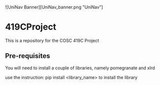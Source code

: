 ![UniNav Banner][UniNav_banner.png "UniNav"]

# 419CProject
This is a repository for the COSC 419C Project

## Pre-requisites 
You will need to install a couple of libraries, namely pomegranate and xlrd  

use the instruction: pip install <library_name> to install the library
